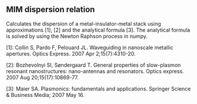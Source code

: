 ## MIM dispersion relation

Calculates the dispersion of a metal-insulator-metal stack using approximations [1], [2] and the analytical formula [3]. The analytical formula is solved by using the Newton Raphson process in numpy.


[1]: Collin S, Pardo F, Pelouard JL. Waveguiding in nanoscale metallic apertures. Optics Express. 2007 Apr 2;15(7):4310-20.

[2]: Bozhevolnyi SI, Søndergaard T. General properties of slow-plasmon resonant nanostructures: nano-antennas and resonators. Optics express. 2007 Aug 20;15(17):10869-77.

[3]: Maier SA. Plasmonics: fundamentals and applications. Springer Science & Business Media; 2007 May 16.
